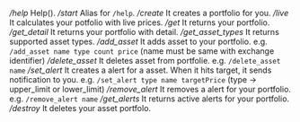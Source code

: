 
*/help*             Help().
*/start*            Alias for `/help`.
*/create*           It creates a portfolio for you.
*/live*             It calculates your potfolio with live prices.
*/get*              It returns your portfolio.
*/get_detail*       It returns your portfolio with detail.
*/get_asset_types*  It returns supported asset types. 
*/add_asset*        It adds asset to your portfolio.
                        e.g. `/add_asset name type count price`
                        (name must be same with exchange identifier)
*/delete_asset*     It deletes asset from portfolie.
                        e.g. `/delete_asset name`
*/set_alert*        It creates a alert for a asset. When it hits target, it sends notification to you.
                        e.g. `/set_alert type name targetPrice`
                        (type -> upper\_limit or lower\_limit)
*/remove_alert*     It removes a alert for your portfolio.
                        e.g. `/remove_alert name`
*/get_alerts*       It returns active alerts for your portfolio.
*/destroy*          It deletes your asset portfolo.